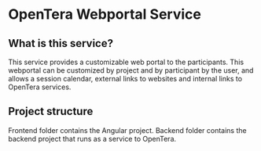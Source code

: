 # OpenTera Webportal Service

## What is this service?
This service provides a customizable web portal to the participants. This webportal can be customized by project and by participant
by the user, and allows a session calendar, external links to websites and internal links to OpenTera services.

## Project structure
Frontend folder contains the Angular project.
Backend folder contains the backend project that runs as a service to OpenTera.